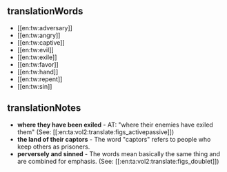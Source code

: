 ## translationWords

* [[en:tw:adversary]]
* [[en:tw:angry]]
* [[en:tw:captive]]
* [[en:tw:evil]]
* [[en:tw:exile]]
* [[en:tw:favor]]
* [[en:tw:hand]]
* [[en:tw:repent]]
* [[en:tw:sin]]

## translationNotes

* **where they have been exiled** - AT: "where their enemies have exiled them" (See: [[:en:ta:vol2:translate:figs_activepassive]])
* **the land of their captors** - The word "captors" refers to people who keep others as prisoners.
* **perversely and sinned** - The words mean basically the same thing and are combined for emphasis. (See: [[:en:ta:vol2:translate:figs_doublet]])
